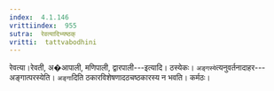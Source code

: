 ```yaml
---
index:  4.1.146
vrittiindex:  955
sutra:  रेवत्यादिभ्यष्ठक्
vritti:  tattvabodhini 
---
```


रेवत्या।रेवती, अ�आपाली, मणिपाली, द्वारपाली---इत्यादि। ठस्येकः। `अङ्गस्ये`त्यनुवर्तनादाहर---अङ्गात्परस्येति। `अङ्गा`दिति ठकारविशेषणादठचष्ठकारस्य न भवति। कर्मठः।

